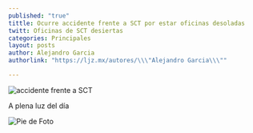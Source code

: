 ```yaml
---
published: "true"
tittle: Ocurre accidente frente a SCT por estar oficinas desoladas
twitt: Oficinas de SCT desiertas
categories: Principales
layout: posts
author: Alejandro Garcia
authorlink: "https://ljz.mx/autores/\\\"Alejandro Garcia\\\""

---
```


![accidente frente a SCT](http://i.imgur.com/D8xj2Qum.jpg)


A plena luz del día

![Pie de Foto](http://i.imgur.com/hgu992mm.jpg)
